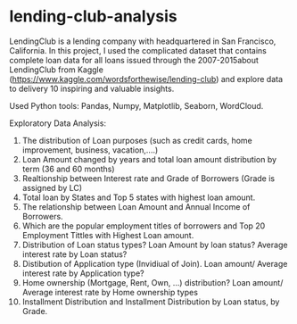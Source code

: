 # lending-club-analysis
LendingClub is a lending company with headquartered in San Francisco, California.
In this project, I used the complicated dataset that contains complete loan data for all loans issued through the 2007-2015about LendingClub from Kaggle (https://www.kaggle.com/wordsforthewise/lending-club) and explore data to delivery 10 inspiring and valuable insights.

Used Python tools: Pandas, Numpy, Matplotlib, Seaborn, WordCloud.

Exploratory Data Analysis:
1. The distribution of Loan purposes (such as credit cards, home improvement, business, vacation,....)
2. Loan Amount changed by years and total loan amount distribution by term (36 and 60 months)
3. Realtionship between Interest rate and Grade of Borrowers (Grade is assigned by LC)
4. Total loan by States and Top 5 states with highest loan amount.
5. The relationship between Loan Amount and Annual Income of Borrowers.
6. Which are the popular employment titles of borrowers and Top 20 Employment Tittles with Highest Loan amount.
7. Distribution of Loan status types? Loan Amount by loan status? Average interest rate by Loan status?
8. Distibution of Application type (Invidiual of Join). Loan amount/ Average interest rate by Application type?
9. Home ownership (Mortgage, Rent, Own, ...) distribution? Loan amount/ Average interest rate by Home ownership types
10. Installment Distribution and  Installment Distribution by Loan status, by Grade.
